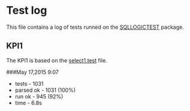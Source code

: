 # Test log

This file contains a log of tests runned on the [SQLLOGICTEST](http://www.sqlite.org/sqllogictest/doc/trunk/about.wiki) package.


## KPI1

The KPI1 is based on the [select1.test](test-sql/sqllogic/test/select1.test) file.

###May 17,2015 9:07

* tests - 1031
* parsed ok - 1031 (100%)
* run ok - 945 (92%)
* time - 6.8s

